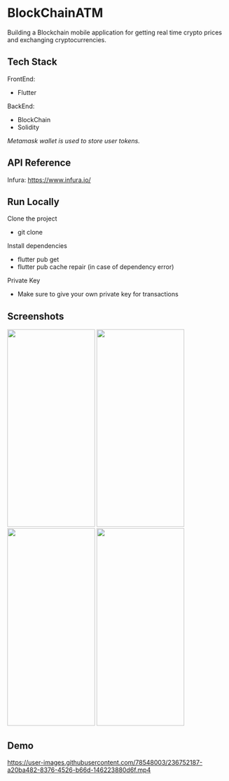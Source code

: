 # BlockChainATM
Building a Blockchain mobile application for getting real time crypto prices and exchanging cryptocurrencies.

## Tech Stack
FrontEnd:
* Flutter

BackEnd:
* BlockChain
* Solidity

_Metamask wallet is used to store user tokens._

## API Reference
Infura:
  https://www.infura.io/
  
## Run Locally
Clone the project 
* git clone 

Install dependencies
* flutter pub get
* flutter pub cache repair (in case of dependency error)

Private Key
* Make sure to give your own private key for transactions

## Screenshots
<p float="left">
<img src="https://user-images.githubusercontent.com/78548003/236749559-a150d6a7-8fbc-4034-8235-a1f462254f60.jpeg" width="200" height="450">
<img src="https://user-images.githubusercontent.com/78548003/236749785-e241124c-f84d-4aa9-8b89-21a93e7b2c7e.jpeg" width="200" height="450">
<img src="https://user-images.githubusercontent.com/78548003/236749788-e2cce9e4-448f-424b-a239-3bebc986240f.jpeg" width="200" height="450">
<img src="https://user-images.githubusercontent.com/78548003/236749799-e3cc2605-ec28-4093-96ea-3e514198de39.jpeg" width="200" height="450">
</p>

## Demo


https://user-images.githubusercontent.com/78548003/236752187-a20ba482-8376-4526-b66d-146223880d6f.mp4



